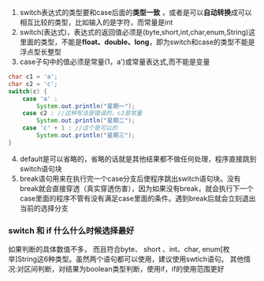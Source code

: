 1. switch表达式的类型要和case后面的**类型一致** ，或者是可以**自动转换**成可以相互比较的类型，比如输入的是字符，而常量是int
2. switch(表达式)，表达式的返回值必须是(byte,short,int,char,enum,String)这里面的类型，不能是**float、double、long**，即为switch和case的类型不能是浮点型长整型
3. case子句中的值必须是常量(1，a')或常量表达式,而不能是变量
```java
char c1 = 'a';
char c2 = 'c';
switch(c) {
    case 'a' :
        System.out.println("星期一");
    case c2 : //这种写法是错误的，c2是常量
        System.out.println("星期二");
    case 'c' + 1 : //这个是可以的
        System.out.println("星期三");
}
```
4. default是可以省略的，省略的话就是其他结果都不做任何处理，程序直接跳到switch语句块
5. break语句用来在执行完一个case分支后使程序跳出switch语句块。没有break就会直接穿透（真实穿透伤害），因为如果没有break，就会执行下一个case里面的程序不管有没有满足case里面的条件。遇到break后就会立刻退出当前的选择分支
### switch 和 if 什么什么时候选择最好
如果判断的具体数值不多，
而且符合byte、 short 、int、char, enum[枚举]String这6种类型。虽然两个语句都可以使用，建议使用swtich语句。
其他情况:对区间判断，对结果为boolean类型判断，使用if，if的使用范围更好